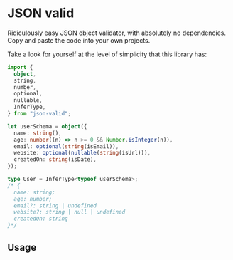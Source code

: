 # JSON valid

Ridiculously easy JSON object validator, with absolutely no dependencies. Copy and paste the code into your own projects.

Take a look for yourself at the level of simplicity that this library has:

```typescript
import {
  object,
  string,
  number,
  optional,
  nullable,
  InferType,
} from "json-valid";

let userSchema = object({
  name: string(),
  age: number((n) => n >= 0 && Number.isInteger(n)),
  email: optional(string(isEmail)),
  website: optional(nullable(string(isUrl))),
  createdOn: string(isDate),
});

type User = InferType<typeof userSchema>;
/* {
  name: string;
  age: number;
  email?: string | undefined
  website?: string | null | undefined
  createdOn: string
}*/
```

## Usage
